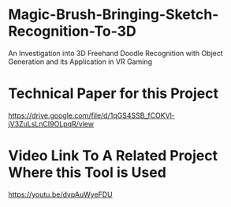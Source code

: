 # Magic-Brush-Bringing-Sketch-Recognition-To-3D
An Investigation into 3D Freehand Doodle Recognition with Object Generation and its Application in VR Gaming

# Technical Paper for this Project
https://drive.google.com/file/d/1qGS4SSB_fCOKVl-jV3ZuLsLnCI9OLpqR/view

# Video Link To A Related Project Where this Tool is Used
https://youtu.be/dvpAuWyeFDU
